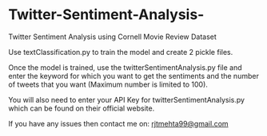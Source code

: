 # Twitter-Sentiment-Analysis-
Twitter Sentiment Analysis using Cornell Movie Review Dataset

Use textClassification.py to train the model and create 2 pickle files. 


Once the model is trained, use the twitterSentimentAnalysis.py file and enter the keyword for which you want to get the sentiments and the number of tweets that you want (Maximum number is limited to 100). 


You will also need to enter your API Key for twitterSentimentAnalysis.py which can be found on their official website.

If you have any issues then contact me on: rjtmehta99@gmail.com
